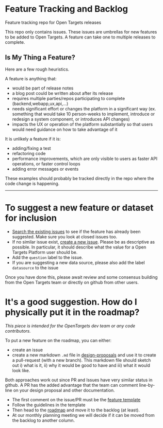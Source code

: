 # Feature Tracking and Backlog

Feature tracking repo for Open Targets releases

This repo only contains issues. These issues are umbrellas for new features to be added to Open Targets. A feature can take one to multiple releases to complete. 

## Is My Thing a Feature?

Here are a few rough heuristics.

A feature is anything that:

- would be part of release notes
- a blog post could be written about after its release 
- requires multiple parties/repos participating to complete (backend,webapp,ux,api,...)
- needs significant effort or changes the platform in a significant way (ex. something that would take 10 person-weeks to implement, introduce or redesign a system component, or introduces API changes)
- impacts the UX or operation of the platform substantially so that users would need guidance on how to take advantage of it

It is unlikely a feature if it is:

- adding/fixing a  test
- refactoring code
- performance improvements, which are only visible to users as faster API operations, or faster control loops
- adding error messages or events

These examples should probably be tracked directly in the repo where the code change is happening.


***

# To suggest a new feature or dataset for inclusion

- [Search the existing issues](https://github.com/opentargets/features/issues) to see if the feature has already been suggested. Make sure you look at closed issues too.
- If no similar issue exist, [create a new issue](https://github.com/opentargets/features/issues/new). Please be as descriptive as possible. In particular, it should describe what the value for a Open Targets Platform user should be.
- Add the `question` label to the issue.
- If you are suggesting a new data source, please also add the label `datasource` to the issue

Once you have done this, please await review and some consensus building from the Open Targets team or directly on github from other users.

# It's a good suggestion. How do I physically put it in the roadmap?
*This piece is intended for the OpenTargets dev team or any code contributors.*

To put a new feature on the roadmap, you can either:
- create an issue
- create a new markdown `.md` file in [design-proposals](https://github.com/opentargets/features/tree/master/design-proposals) and use it to create a pull-request (with a new branch). This markdown file should sketch out i) what is it, ii) why it would be good to have and iii) what it would look like.

Both approaches work out since PR and Issues have very similar status in github. A PR has the added advantage that the team can comment line-by-line on your design proposal and other documentation.

- The first comment on the issue/PR must be the [feature template](https://github.com/opentargets/features/blob/master/FEATURE_TEMPLATE.md)
- Follow the guidelines in the template
- Then head to the [roadmap](https://github.com/orgs/opentargets/projects/3) and move it to the backlog (at least).
- At our monthly planning meeting we will decide if it can be moved from the backlog to another column.
